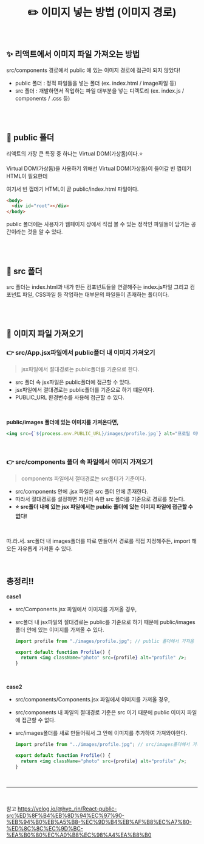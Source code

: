 # <div align="center">✏️ 이미지 넣는 방법 (이미지 경로)</div>

<br>

## ✨ 리액트에서 이미지 파일 가져오는 방법

src/components 경로에서 public 에 있는 이미지 경로에 접근이 되지 않았다!

- public 폴더 : 정적 파일들을 넣는 폴더 (ex. index.html / image파일 등)
- src 폴더 : 개발하면서 작업하는 파일 대부분을 넣는 디렉토리 (ex. index.js / components / .css 등)

<br>
<br>

## 📁 public 폴더

리액트의 가장 큰 특징 중 하나는 Virtual DOM(가상돔)이다.⭐️

Virtual DOM(가상돔)을 사용하기 위해선 Virtual DOM(가상돔)이 들어갈 빈 껍데기 HTML이 필요한데

여기서 빈 껍데기 HTML이 곧 public/index.html 파일이다.

```html
<body>
  <div id="root"></div>
</body>
```

public 폴더에는 사용자가 웹페이지 상에서 직접 볼 수 있는 정적인 파일들이 담기는 공간이라는 것을 알 수 있다.

<br>
<br>

## 📁 src 폴더

src 폴더는 index.html과 내가 만든 컴포넌트들을 연결해주는 index.js파일 그리고 컴포넌트 파일, CSS파일 등 작업하는 대부분의 파일들이 존재하는 폴더이다.

<br>
<br>

## 📍 이미지 파일 가져오기

### 👉 src/App.jsx파일에서 public폴더 내 이미지 가져오기

> jsx파일에서 절대경로는 public폴더를 기준으로 한다.

- src 폴더 속 jsx파일은 public폴더에 접근할 수 있다.
- jsx파일에서 절대경로는 public폴더를 기준으로 하기 떄문이다.
- PUBLIC_URL 환경변수를 사용해 접근할 수 있다.

<br>

**public/images 폴더에 있는 이미지를 가져온다면,**

```jsx
<img src={`${process.env.PUBLIC_URL}/images/profile.jpg`} alt="프로필 이미지" />
```

<br>

### 👉 src/components 폴더 속 파일에서 이미지 가져오기

> components 파일에서 절대경로는 src폴더가 기준이다.

- src/components 안에 .jsx 파일은 src 폴더 안에 존재한다.
- 따라서 절대경로를 설정하면 자신이 속한 src 폴더를 기준으로 경로를 찾는다.
- **⭐️ src폴더 내에 있는 jsx 파일에서는 public 폴더에 있는 이미지 파일에 접근할 수 없다!**

<br>

따.라.서.
src폴더 내 images폴더를 따로 만들어서 경로를 직접 지정해주든, import 해오든 자유롭게 가져올 수 있다.

<br>

## 총정리!!

**case1**

- src/Components.jsx 파일에서 이미지를 가져올 경우,
- src폴더 내 jsx파일의 절대경로는 public를 기준으로 하기 때문에 public/images폴더 안에 있는 이미지를 가져올 수 있다.

  ```jsx
  import profile from "./images/profile.jpg"; // public 폴더에서 가져옴

  export default function Profile() {
    return <img className="photo" src={profile} alt="profile" />;
  }
  ```

<br>

**case2**

- src/components/Components.jsx 파일에서 이미지를 가져올 경우,
- src/components 내 파일의 절대경로 기준은 src 이기 때문에 public 이미지 파일에 접근할 수 없다.
- src/images폴더를 새로 만들어줘서 그 안에 이미지를 추가하여 가져와야한다.

  ```jsx
  import profile from "../images/profile.jpg"; // src/images폴더에서 가져옴

  export default function Profile() {
    return <img className="photo" src={profile} alt="profile" />;
  }
  ```

<br>

---

<br>

참고 https://velog.io/@hye_rin/React-public-src%ED%8F%B4%EB%8D%94%EC%97%90-%EB%94%B0%EB%A5%B8-%EC%9D%B4%EB%AF%B8%EC%A7%80-%ED%8C%8C%EC%9D%BC-%EA%B0%80%EC%A0%B8%EC%98%A4%EA%B8%B0
